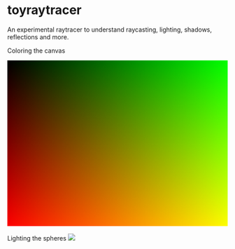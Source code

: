 # toyraytracer
An experimental raytracer to understand raycasting, lighting, shadows, reflections and more.

Coloring the canvas

![](out.jpg)


Lighting the spheres
![](spheres-shadow.ppm)
